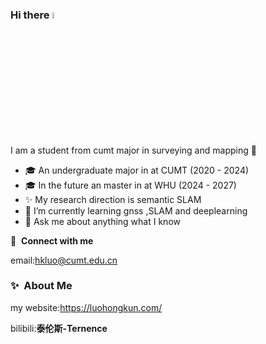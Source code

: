 ### Hi there <a href="https://www.gautamkrishnar.com/"><img src="https://media.giphy.com/media/hvRJCLFzcasrR4ia7z/giphy.gif" width="5%"></a>

I am a student from cumt major in surveying and mapping :rofl:

- 🎓 An undergraduate major in  at CUMT (2020 - 2024)
- 🎓 In the future an master in  at WHU (2024 - 2027)
- ✨ My research direction is semantic SLAM
- 🌱 I’m currently learning gnss ,SLAM and deeplearning
- 💬 Ask me about anything what I know
  
  

🔗 &nbsp;**Connect with me**

email:hkluo@cumt.edu.cn

### ✨&nbsp; About Me

my website:https://luohongkun.com/

bilibili:**泰伦斯-Ternence**
